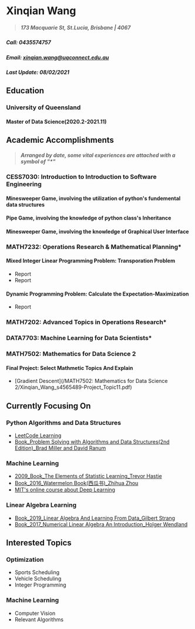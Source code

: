 # Xinqian Wang
> ##### 173 Macquarie St, St.Lucia, Brisbane | 4067
##### Call: 0435574757
##### Email: xinqian.wang@uqconnect.edu.au
##### Last Update: 08/02/2021

## Education
### University of Queensland
#### Master of Data Science(2020.2-2021.11)
## Academic Accomplishments
> ##### Arranged by date, some vital experiences are attached with a symbol of "*"

### CESS7030: Introduction to Introduction to Software Engineering
#### Minesweeper Game, involving the utilization of python's fundemental data structures
#### Pipe Game, involving the knowledge of python class's Inheritance
#### Minesweeper Game, involving the knowledge of Graphical User Interface
### MATH7232: Operations Research & Mathematical Planning*
#### Mixed Integer Linear Programming Problem: Transporation Problem
  -  Report
  -  Report
#### Dynamic Programming Problem: Calculate the Expectation-Maximization
  -  Report
### MATH7202: Advanced Topics in Operations Research*
### DATA7703: Machine Learning for Data Scientists*
### MATH7502: Mathematics for Data Science 2
#### Final Project: Select Mathmetic Topics And Explain
  -  [Gradient Descent](/MATH7502: Mathematics for Data Science 2/Xinqian_Wang_s4565489-Project_Topic11.pdf)
## Currently Focusing On
### Python Algorithms and Data Structures
   -  [LeetCode Learning](/LeetCode)
   -  [Book_Problem Solving with Algorithms and Data Structures(2nd Edition)_Brad Miller and David Ranum](https://runestone.academy/runestone/books/published/pythonds/index.html)
### Machine Learning
   -  [2009_Book_The Elements of Statistic Learning_Trevor Hastie](https://web.stanford.edu/~hastie/ElemStatLearn/)
   -  [Book_2016_Watermelon Book(西瓜书)_Zhihua Zhou](https://www.amazon.com/Machine-Learning-Chinese-Zhou-Zhihua/dp/7302423288)
   -  [MIT's online course about Deep Learning](http://introtodeeplearning.com/)
### Linear Algebra Learning
   -  [Book_2019_Linear Algebra And Learning From Data_Gilbert Strang](https://math.mit.edu/~gs/learningfromdata/)
   -  [Book_2017_Numerical Linear Algebra An Introduction_Holger Wendland](https://books.google.com.au/books/about/Numerical_Linear_Algebra.html?id=4-k4DwAAQBAJ&redir_esc=y)
## Interested Topics
### Optimization
   -  Sports Scheduling
   -  Vehicle Scheduling
   -  Integer Programming
### Machine Learning
   -  Computer Vision
   -  Relevant Algorithms
